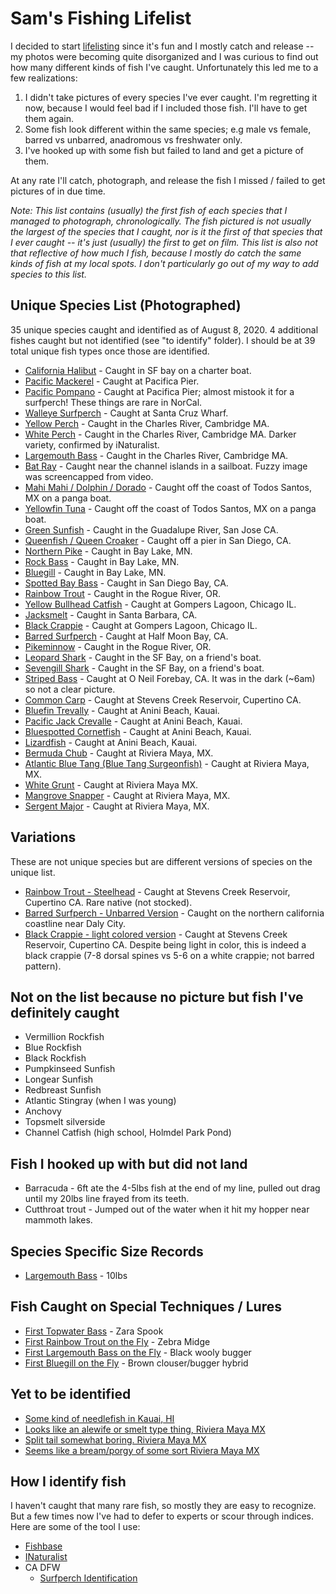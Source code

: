 # Sam's Fishing Lifelist

I decided to start [lifelisting](https://blog.nature.org/science/2015/09/10/obsessed-nature-fishy-life-listing-fish-fishing-naturalist) since it's fun
and I mostly catch and release -- my photos were becoming quite disorganized and I was curious to find out how many different kinds of fish I've caught.
Unfortunately this led me to a few realizations:

1. I didn't take pictures of every species I've ever caught. I'm regretting it now, because I would feel bad if I included those fish. I'll have to get them again.
2. Some fish look different within the same species; e.g male vs female, barred vs unbarred, anadromous vs freshwater only.
3. I've hooked up with some fish but failed to land and get a picture of them.

At any rate I'll catch, photograph, and release the fish I missed / failed to get pictures of in due time.

_Note: This list contains (usually) the first fish of each species that I managed to photograph, chronologically. The fish pictured is not usually the largest of the species that I caught, nor is it the first of that species that I ever caught -- it's just (usually) the first to get on film. This list is also not that reflective of how much I fish, because I mostly do catch the same kinds of fish at my local spots. I don't particularly go out of my way to add species to this list._

## Unique Species List (Photographed)

35 unique species caught and identified as of August 8, 2020. 4 additional fishes
caught but not identified (see "to identify" folder). I should be at 39 total unique fish types once those are identified.

* [California Halibut](img/2016-05-01_california_halibut.jpg) - Caught in SF bay on a charter boat.
* [Pacific Mackerel](img/2016-06-17_pacific_mackerel.jpg) - Caught at Pacifica Pier.
* [Pacific Pompano](img/2016-07-24_pacific_pompano.jpg) - Caught at Pacifica Pier; almost mistook it
  for a surfperch! These things are rare in NorCal.
* [Walleye Surfperch](img/2017-05-13_walleye_surfperch.jpg) - Caught at Santa Cruz Wharf.
* [Yellow Perch](img/2017-05-26_yellow_perch.jpg) - Caught in the Charles River, Cambridge MA.
* [White Perch](img/to%20identify/2017-05-26_unidentified_fish_charles_river_cambridge.jpg) - Caught in the Charles River, Cambridge MA. Darker variety, confirmed by iNaturalist.
* [Largemouth Bass](img/2017-05-28_largemouth_bass.jpg) - Caught in the Charles River, Cambridge MA.
* [Bat Ray](img/2017-07-03_bat_ray.png) - Caught near the channel islands in a sailboat. Fuzzy image was screencapped from video.
* [Mahi Mahi / Dolphin / Dorado](img/2017-08-16_mahi_mahi.jpg) - Caught off the coast of Todos Santos, MX on a panga boat.
* [Yellowfin Tuna](img/2017-08-16_yellowfin_tuna.jpg) - Caught off the coast of Todos Santos, MX on a panga boat.
* [Green Sunfish](img/2017-09-23_green_sunfish.jpg) - Caught in the Guadalupe River, San Jose CA.
* [Queenfish / Queen Croaker](img/2018-05-04_queen_croaker_queenfish.jpg) - Caught off a pier in San Diego, CA.
* [Northern Pike](img/2018-06-08_northern_pike.jpg) - Caught in Bay Lake, MN.
* [Rock Bass](img/2018-06-08_rock_bass.png) - Caught in Bay Lake, MN.
* [Bluegill](img/2018-06-09_bluegill.jpg) - Caught in Bay Lake, MN.
* [Spotted Bay Bass](img/2018-11-22_spotted_bay_bass.jpg) - Caught in San Diego Bay, CA.
* [Rainbow Trout](img/2018-12-24_rainbow_trout.jpg) - Caught in the Rogue River, OR.
* [Yellow Bullhead Catfish](img/2019-07-05_yellow_bullhead.jpg) - Caught at Gompers Lagoon, Chicago IL.
* [Jacksmelt](img/2019-03-30_jacksmelt.jpg) - Caught in Santa Barbara, CA.
* [Black Crappie](img/2019-07-06_black_crappie.jpg) - Caught at Gompers Lagoon, Chicago IL.
* [Barred Surfperch](img/2019-08-18_barred_surfperch.jpg) - Caught at Half Moon Bay, CA.
* [Pikeminnow](img/2019-08-30_pikeminnow.jpg) - Caught in the Rogue River, OR.
* [Leopard Shark](img/2019-09-29_leopard_shark.png) - Caught in the SF Bay, on a friend's boat.
* [Sevengill Shark](img/2019-09-29_sevengill_shark.jpg) - Caught in the SF Bay, on a friend's boat.
* [Striped Bass](img/2019-10-06_striped_bass.jpg) - Caught at O Neil Forebay, CA. It was in the dark (~6am) so not a clear picture.
* [Common Carp](img/2019-10-20_common_carp.jpg) - Caught at Stevens Creek Reservoir, Cupertino CA.
* [Bluefin Trevally](img/2019-11-23_bluefin_trevally.jpg) - Caught at Anini Beach, Kauai.
* [Pacific Jack Crevalle](img/2019-11-24_papio_pacific_jack_crevalle.jpg) - Caught at Anini Beach, Kauai.
* [Bluespotted Cornetfish](img/2019-11-25_bluespotted_cornetfish.jpg) - Caught at Anini Beach, Kauai.
* [Lizardfish](img/2019-11-25_lizardfish.jpg) - Caught at Anini Beach, Kauai.
* [Bermuda Chub](img/2020-02-29_bermuda_chub.jpg) - Caught at Riviera Maya, MX.
* [Atlantic Blue Tang (Blue Tang Surgeonfish)](img/2020-03-01_atlantic_blue_tang.jpg) - Caught at Riviera Maya, MX.
* [White Grunt](img/2020-03-01-white_grunt.jpg) - Caught at Riviera Maya MX.
* [Mangrove Snapper](img/2020-03-01_mangrove_snapper.jpg) - Caught at Riviera Maya, MX.
* [Sergent Major](img/2020-03-02_sergent_major.jpg) - Caught at Riviera Maya, MX.

## Variations

These are not unique species but are different versions of species on the unique list.

* [Rainbow Trout - Steelhead](img/doubles/2019-12-08_steelhead.jpg) - Caught at Stevens Creek Reservoir, Cupertino CA. Rare native (not stocked).
* [Barred Surfperch - Unbarred Version](img/doubles/2020-05-22_barred_surfperch_unbarred_version.jpg) - Caught on the northern california coastline near Daly City.
* [Black Crappie - light colored version](img/doubles/2018-08-17_black_crappie.jpg) - Caught at Stevens Creek Reservoir, Cupertino CA. Despite being light in color, this is indeed a black crappie (7-8 dorsal spines vs 5-6 on a white crappie; not barred pattern).

## Not on the list because no picture but fish I've definitely caught

* Vermillion Rockfish
* Blue Rockfish
* Black Rockfish
* Pumpkinseed Sunfish
* Longear Sunfish
* Redbreast Sunfish
* Atlantic Stingray (when I was young)
* Anchovy
* Topsmelt silverside
* Channel Catfish (high school, Holmdel Park Pond)

## Fish I hooked up with but did not land

* Barracuda - 6ft ate the 4-5lbs fish at the end of my line, pulled out drag until my 20lbs line frayed from its teeth.
* Cutthroat trout - Jumped out of the water when it hit my hopper near mammoth lakes.

## Species Specific Size Records

* [Largemouth Bass](img/special%20occasion/largemouth/2020-04-09_10lbs_largemouth.jpg) - 10lbs

## Fish Caught on Special Techniques / Lures

* [First Topwater Bass](img/special%20occasion/largemouth/2019-10-06_first_topwater_bass.jpg) - Zara Spook
* [First Rainbow Trout on the Fly](img/special%20occasion/fly%20fishing/08-01-2020_first_rainbow_on_the_fly.jpg) - Zebra Midge
* [First Largemouth Bass on the Fly](img/special%20occasion/fly%20fishing/06-29-2020_first_fly_fish_tiny_largemouth.jpg) - Black wooly bugger
* [First Bluegill on the Fly](img/special%20occasion/fly%20fishing/07-12-2020_first_bluegill_on_the_fly.jpg) - Brown clouser/bugger hybrid

## Yet to be identified

* [Some kind of needlefish in Kauai, HI](img/to%20identify/2019-11-27_unidentified_needlefish_kauai.jpg)
* [Looks like an alewife or smelt type thing, Riviera Maya MX](img/to%20identify/2020-02-29_unidentified_baitfish_riviera_maya.jpg)
* [Split tail somewhat boring. Riviera Maya MX](img/to%20identify/2020-03-01_unidentified_tropical_fish.jpg)
* [Seems like a bream/porgy of some sort Riviera Maya MX](img/to%20identify/2020_03_01_unidentified_bream_riviera_maya.jpg)

## How I identify fish

I haven't caught that many rare fish, so mostly they are easy to recognize. But a few times now I've had to 
defer to experts or scour through indices. Here are some of the tool I use:

* [Fishbase](https://www.fishbase.us)
* [INaturalist](https://www.inaturalist.org)
* CA DFW
  * [Surfperch Identification](https://nrm.dfg.ca.gov/FileHandler.ashx?DocumentID=36617)
